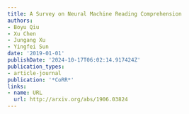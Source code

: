 ```yaml
---
title: A Survey on Neural Machine Reading Comprehension
authors:
- Boyu Qiu
- Xu Chen
- Jungang Xu
- Yingfei Sun
date: '2019-01-01'
publishDate: '2024-10-17T06:02:14.917424Z'
publication_types:
- article-journal
publication: '*CoRR*'
links:
- name: URL
  url: http://arxiv.org/abs/1906.03824
---
```

